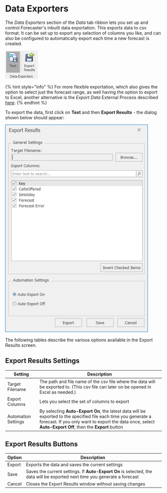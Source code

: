 # Data Exporters

The *Data Exporters* section of the *Data* tab ribbon lets you set up and control Forecaster's inbuilt data exportation. This exports data to csv format. It can be set up to export any selection of columns you like, and can also be configured to automatically export each time a new forecast is created. 

![Data Exporters Ribbon Section](imgs/DataExporters.png)

{% hint style="info" %}
For more flexible exportation, which also gives the option to select just the forecast range, as well having the option to export to Excel, another alternative is the *Export Data* External Process described [here](../Home/External-Processes/Export-Data.md).
{% endhint %}


To export the data, first click on **Text** and then **Export Results** - the dialog shown below should appear:

![Export Results Sample](imgs/DataColumns_ExportResultsSample.png)

The following tables describe the various options available in the Export Results screen.

## Export Results Settings
| Setting             | Description                                                                                                                                                                                                      |
|---------------------|------------------------------------------------------------------------------------------------------------------------------------------------------------------------------------------------------------------|
| Target Filename     | The path and file name of the csv file where the data will be exported to.  (This csv file can later on be opened in Excel as needed.)                                                                            |
| Export Columns      | Lets you select the set of columns to export                                                                                                                                       |
| Automation Settings | By selecting **Auto-Export On**, the latest data will be exported to the specified file each time you generate a forecast.  If you only want to export the data once, select **Auto-Export Off**, then the **Export** button |



## Export Results Buttons

| Option | Description                                                                                                                           |
|--------|---------------------------------------------------------------------------------------------------------------------------------------|
| Export | Exports the data and saves the current settings                                                                         |
| Save   | Saves the current settings.  If **Auto-Export On** is selected, the data will be exported next time you generate a forecast |
| Cancel | Closes the Export Results window without saving changes                                                                               |
